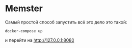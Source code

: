 # Memster 

Самый простой способ запустить всё это дело это такой:

    docker-compose up

и перейти на http://127.0.0.1:8080